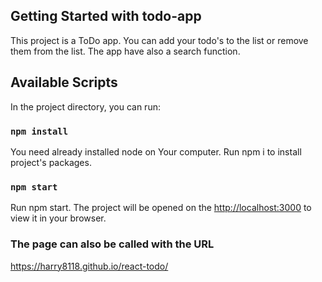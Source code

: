 ## Getting Started with todo-app

This project is a ToDo app. You can add your todo's to the list or remove them from the list. The app have also a search function.

## Available Scripts

In the project directory, you can run:

### `npm install`

You need already installed node on Your computer.
Run npm i to install project's packages.

### `npm start`

Run npm start. The project will be opened on the [http://localhost:3000](http://localhost:3000) to view it in your browser.

### The page can also be called with the URL
https://harry8118.github.io/react-todo/
